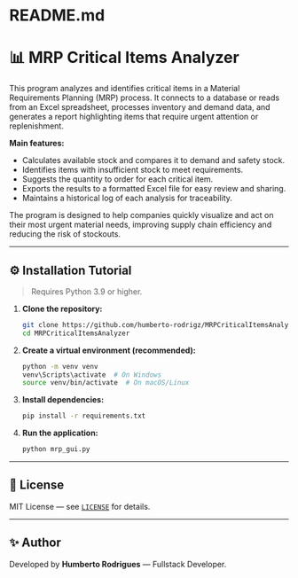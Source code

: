 # README.md

# 📊 MRP Critical Items Analyzer

This program analyzes and identifies critical items in a Material Requirements Planning (MRP) process. It connects to a database or reads from an Excel spreadsheet, processes inventory and demand data, and generates a report highlighting items that require urgent attention or replenishment.

**Main features:**
- Calculates available stock and compares it to demand and safety stock.
- Identifies items with insufficient stock to meet requirements.
- Suggests the quantity to order for each critical item.
- Exports the results to a formatted Excel file for easy review and sharing.
- Maintains a historical log of each analysis for traceability.

The program is designed to help companies quickly visualize and act on their most urgent material needs, improving supply chain efficiency and reducing the risk of stockouts.

---

## ⚙️ Installation Tutorial

> Requires Python 3.9 or higher.

1. **Clone the repository:**
   ```bash
   git clone https://github.com/humberto-rodrigz/MRPCriticalItemsAnalyzer
   cd MRPCriticalItemsAnalyzer
   ```

2. **Create a virtual environment (recommended):**
   ```bash
   python -m venv venv
   venv\Scripts\activate  # On Windows
   source venv/bin/activate  # On macOS/Linux
   ```

3. **Install dependencies:**
   ```bash
   pip install -r requirements.txt
   ```

4. **Run the application:**
   ```bash
   python mrp_gui.py
   ```

---

## 📄 License

MIT License — see [`LICENSE`](LICENSE) for details.

---

## ✨ Author

Developed by **Humberto Rodrigues** — Fullstack Developer.
